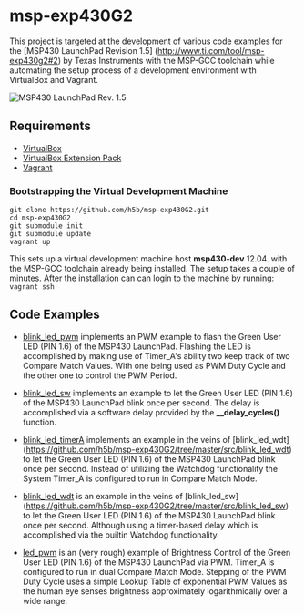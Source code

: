 # msp-exp430G2

This project is targeted at the development of various code examples for the
[MSP430 LaunchPad Revision 1.5] (http://www.ti.com/tool/msp-exp430g2#2) by
Texas Instruments with the MSP-GCC toolchain while automating the setup
process of a development environment with VirtualBox and Vagrant.

![MSP430 LaunchPad Rev. 1.5](https://github.com/h5b/msp-exp430G2/raw/master/doc/img/MSPExP430G2Rev15.jpg)

## Requirements

* [VirtualBox](https://www.virtualbox.org)
* [VirtualBox Extension Pack](http://download.virtualbox.org)
* [Vagrant](http://vagrantup.com)

### Bootstrapping the Virtual Development Machine

```
git clone https://github.com/h5b/msp-exp430G2.git
cd msp-exp430G2
git submodule init
git submodule update
vagrant up
```

This sets up a virtual development machine host __msp430-dev__
12.04. with the MSP-GCC toolchain already being installed.
The setup takes a couple of minutes. After the installation
can can login to the machine by running: `vagrant ssh`

## Code Examples

* [blink_led_pwm](https://github.com/h5b/msp-exp430G2/tree/master/src/blink_led_pwm)
  implements an PWM example to flash the Green User LED (PIN 1.6) of the MSP430
  LaunchPad. Flashing the LED is accomplished by making use of Timer_A's
  ability two keep track of two Compare Match Values. With one being used
  as PWM Duty Cycle and the other one to control the PWM Period.

* [blink_led_sw](https://github.com/h5b/msp-exp430G2/tree/master/src/blink_led_sw)
  implements an example to let the Green User LED (PIN 1.6) of the MSP430
  LaunchPad blink once per second. The delay is accomplished via a software
  delay provided by the __\_\_delay_cycles()__ function.

* [blink_led_timerA](https://github.com/h5b/msp-exp430G2/tree/master/src/blink_led_timerA)
  implements an example in the veins of [blink_led_wdt]
  (https://github.com/h5b/msp-exp430G2/tree/master/src/blink_led_wdt) to let
  the Green User LED (PIN 1.6) of the MSP430 LaunchPad blink once per second.
  Instead of utilizing the Watchdog functionality the System Timer_A is
  configured to run in Compare Match Mode.

* [blink_led_wdt](https://github.com/h5b/msp-exp430G2/tree/master/src/blink_led_wdt)
  is an example in the veins of [blink_led_sw]
  (https://github.com/h5b/msp-exp430G2/tree/master/src/blink_led_sw) to let the
  Green User LED (PIN 1.6) of the MSP430 LaunchPad blink once per second.
  Although using a timer-based delay which is accomplished via the builtin
  Watchdog functionality.

* [led_pwm](https://github.com/h5b/msp-exp430G2/tree/master/src/led_pwm)
  is an (very rough) example of Brightness Control of the Green User LED
  (PIN 1.6) of the MSP430 LaunchPad via PWM. Timer_A is configured to run
  in dual Compare Match Mode. Stepping of the PWM Duty Cycle uses a simple
  Lookup Table of exponential PWM Values as the human eye senses brightness
  approximately logarithmically over a wide range.
